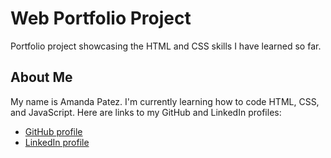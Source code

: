 # Web Portfolio Project
Portfolio project showcasing the HTML and CSS skills I have learned so far.

## About Me

My name is Amanda Patez. I'm currently learning how to code HTML, CSS, and JavaScript. 
Here are links to my GitHub and LinkedIn profiles:

* [GitHub profile](https://github.com/apatez)
* [LinkedIn profile](https://www.linkedin.com/in/amanda-patez/)
